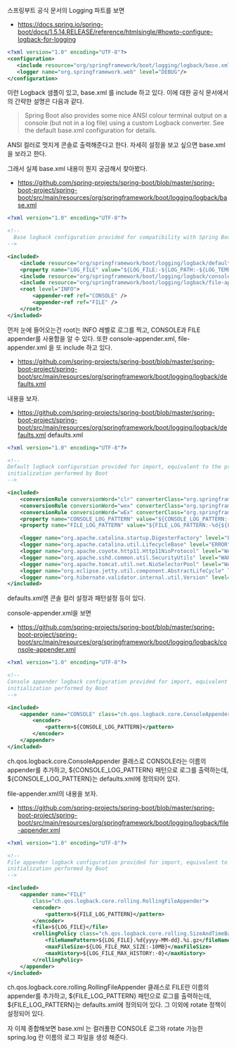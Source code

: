 <!-- TITLE: Spring -->
<!-- SUBTITLE: Spring Framework, Logback -->

스프링부트 공식 문서의 Logging 파트를 보면
* https://docs.spring.io/spring-boot/docs/1.5.14.RELEASE/reference/htmlsingle/#howto-configure-logback-for-logging
```xml
<?xml version="1.0" encoding="UTF-8"?>
<configuration>
   <include resource="org/springframework/boot/logging/logback/base.xml"/>
   <logger name="org.springframework.web" level="DEBUG"/>
</configuration>
```

이런 Logback 샘플이 있고, base.xml 를 include 하고 있다. 이에 대한 공식 문서에서의 간략한 설명은 다음과 같다.

> Spring Boot also provides some nice ANSI colour terminal output on a console (but not in a log file) using a custom Logback converter. See the default base.xml configuration for details.

ANSI 컬러로 멋지게 콘솔로 출력해준다고 한다. 자세히 설정을 보고 싶으면 base.xml을 보라고 한다.

그래서 실제 base.xml 내용이 뭔지 궁금해서 찾아봤다.
* https://github.com/spring-projects/spring-boot/blob/master/spring-boot-project/spring-boot/src/main/resources/org/springframework/boot/logging/logback/base.xml

```xml
<?xml version="1.0" encoding="UTF-8"?>

<!--
  Base logback configuration provided for compatibility with Spring Boot 1.1
-->

<included>
	<include resource="org/springframework/boot/logging/logback/defaults.xml" />
	<property name="LOG_FILE" value="${LOG_FILE:-${LOG_PATH:-${LOG_TEMP:-${java.io.tmpdir:-/tmp}}}/spring.log}"/>
	<include resource="org/springframework/boot/logging/logback/console-appender.xml" />
	<include resource="org/springframework/boot/logging/logback/file-appender.xml" />
	<root level="INFO">
		<appender-ref ref="CONSOLE" />
		<appender-ref ref="FILE" />
	</root>
</included>
```

먼저 눈에 들어오는건 root는 INFO 레벨로 로그를 찍고, CONSOLE과 FILE appender를 사용함을 알 수 있다. 
또한  console-appender.xml, file-appender.xml 을 또 include 하고 있다.
* https://github.com/spring-projects/spring-boot/blob/master/spring-boot-project/spring-boot/src/main/resources/org/springframework/boot/logging/logback/defaults.xml

내용을 보자.
* https://github.com/spring-projects/spring-boot/blob/master/spring-boot-project/spring-boot/src/main/resources/org/springframework/boot/logging/logback/defaults.xml defaults.xml

```xml
<?xml version="1.0" encoding="UTF-8"?>

<!--
Default logback configuration provided for import, equivalent to the programmatic
initialization performed by Boot
-->

<included>
	<conversionRule conversionWord="clr" converterClass="org.springframework.boot.logging.logback.ColorConverter" />
	<conversionRule conversionWord="wex" converterClass="org.springframework.boot.logging.logback.WhitespaceThrowableProxyConverter" />
	<conversionRule conversionWord="wEx" converterClass="org.springframework.boot.logging.logback.ExtendedWhitespaceThrowableProxyConverter" />
	<property name="CONSOLE_LOG_PATTERN" value="${CONSOLE_LOG_PATTERN:-%clr(%d{${LOG_DATEFORMAT_PATTERN:-yyyy-MM-dd HH:mm:ss.SSS}}){faint} %clr(${LOG_LEVEL_PATTERN:-%5p}) %clr(${PID:- }){magenta} %clr(---){faint} %clr([%15.15t]){faint} %clr(%-40.40logger{39}){cyan} %clr(:){faint} %m%n${LOG_EXCEPTION_CONVERSION_WORD:-%wEx}}"/>
	<property name="FILE_LOG_PATTERN" value="${FILE_LOG_PATTERN:-%d{${LOG_DATEFORMAT_PATTERN:-yyyy-MM-dd HH:mm:ss.SSS}} ${LOG_LEVEL_PATTERN:-%5p} ${PID:- } --- [%t] %-40.40logger{39} : %m%n${LOG_EXCEPTION_CONVERSION_WORD:-%wEx}}"/>

	<logger name="org.apache.catalina.startup.DigesterFactory" level="ERROR"/>
	<logger name="org.apache.catalina.util.LifecycleBase" level="ERROR"/>
	<logger name="org.apache.coyote.http11.Http11NioProtocol" level="WARN"/>
	<logger name="org.apache.sshd.common.util.SecurityUtils" level="WARN"/>
	<logger name="org.apache.tomcat.util.net.NioSelectorPool" level="WARN"/>
	<logger name="org.eclipse.jetty.util.component.AbstractLifeCycle" level="ERROR"/>
	<logger name="org.hibernate.validator.internal.util.Version" level="WARN"/>
</included>
```

defaults.xml엔 콘솔 컬러 설정과 패턴설정 등이 있다.

console-appender.xml을 보면
* https://github.com/spring-projects/spring-boot/blob/master/spring-boot-project/spring-boot/src/main/resources/org/springframework/boot/logging/logback/console-appender.xml

```xml
<?xml version="1.0" encoding="UTF-8"?>

<!--
Console appender logback configuration provided for import, equivalent to the programmatic
initialization performed by Boot
-->

<included>
	<appender name="CONSOLE" class="ch.qos.logback.core.ConsoleAppender">
		<encoder>
			<pattern>${CONSOLE_LOG_PATTERN}</pattern>
		</encoder>
	</appender>
</included>
```

ch.qos.logback.core.ConsoleAppender 클래스로 CONSOLE라는 이름의 appender를 추가하고, ${CONSOLE_LOG_PATTERN} 패턴으로 로그를 출력하는데, ${CONSOLE_LOG_PATTERN}는 defaults.xml에 정의되어 있다.

file-appender.xml의 내용을 보자.
* https://github.com/spring-projects/spring-boot/blob/master/spring-boot-project/spring-boot/src/main/resources/org/springframework/boot/logging/logback/file-appender.xml

```xml
<?xml version="1.0" encoding="UTF-8"?>

<!--
File appender logback configuration provided for import, equivalent to the programmatic
initialization performed by Boot
-->

<included>
	<appender name="FILE"
		class="ch.qos.logback.core.rolling.RollingFileAppender">
		<encoder>
			<pattern>${FILE_LOG_PATTERN}</pattern>
		</encoder>
		<file>${LOG_FILE}</file>
		<rollingPolicy class="ch.qos.logback.core.rolling.SizeAndTimeBasedRollingPolicy">
			<fileNamePattern>${LOG_FILE}.%d{yyyy-MM-dd}.%i.gz</fileNamePattern>
			<maxFileSize>${LOG_FILE_MAX_SIZE:-10MB}</maxFileSize>
			<maxHistory>${LOG_FILE_MAX_HISTORY:-0}</maxHistory>
		</rollingPolicy>
	</appender>
</included>
```

ch.qos.logback.core.rolling.RollingFileAppender 클래스로 FILE란 이름의 appender를 추가하고, ${FILE_LOG_PATTERN} 패턴으로 로그를 출력하는데, ${FILE_LOG_PATTERN}는 defaults.xml에 정의되어 있다. 그 이외에 rotate 정책이 설정되어 있다.

자 이제 종합해보면 base.xml 는 컬러풀한 CONSOLE 로그와 rotate 가능한 spring.log 란 이름의 로그 파일을 생성 해준다.
